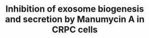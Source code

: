---
annotations:
- id: DOID:10283
  parent: disease of cellular proliferation
  type: Disease Ontology
  value: prostate cancer
- id: PW:0000158
  parent: signaling pathway
  type: Pathway Ontology
  value: Ras family mediated signaling pathway
authors:
- Khanspers
description: Schematic representation of inhibition of exosome biogenesis and secretion
  by Manumycin A (MA) in castration-resistant prostate cancer cells (CRPC) cells.
  The inhibition of Ras/Raf/ERK1/2 pathway by MA leads to transcriptional down-regulation
  of hnRNP H1. A decrease in hnRNP H1 transcripts leads to inhibition of exosome biogenesis
  and secretion by suppressing ALIX and Rab27a.  Description from Datta et al.
last-edited: 2018-06-08
ndex: 7ee9aeda-8b6a-11eb-9e72-0ac135e8bacf
organisms:
- Homo sapiens
redirect_from:
- /index.php/Pathway:WP4301
- /instance/WP4301
revision: null
schema-jsonld:
- '@context': https://schema.org/
  '@id': https://wikipathways.github.io/pathways/WP4301.html
  '@type': Dataset
  creator:
    '@type': Organization
    name: WikiPathways
  description: Schematic representation of inhibition of exosome biogenesis and secretion
    by Manumycin A (MA) in castration-resistant prostate cancer cells (CRPC) cells.
    The inhibition of Ras/Raf/ERK1/2 pathway by MA leads to transcriptional down-regulation
    of hnRNP H1. A decrease in hnRNP H1 transcripts leads to inhibition of exosome
    biogenesis and secretion by suppressing ALIX and Rab27a.  Description from Datta
    et al.
  keywords:
  - ALIX
  - ARAF
  - BRAF
  - HGS
  - HNRNPH1
  - HRAS
  - KRAS
  - MAPK1
  - MAPK3
  - MRAS
  - Manamycin
  - NRAS
  - RAB27A
  - RAB5A
  - RAB5B
  - RAB5C
  - RAF1
  - RRAS
  - RRAS2
  license: CC0
  name: Inhibition of exosome biogenesis and secretion by Manumycin A in CRPC cells
seo: CreativeWork
title: Inhibition of exosome biogenesis and secretion by Manumycin A in CRPC cells
wpid: WP4301
---